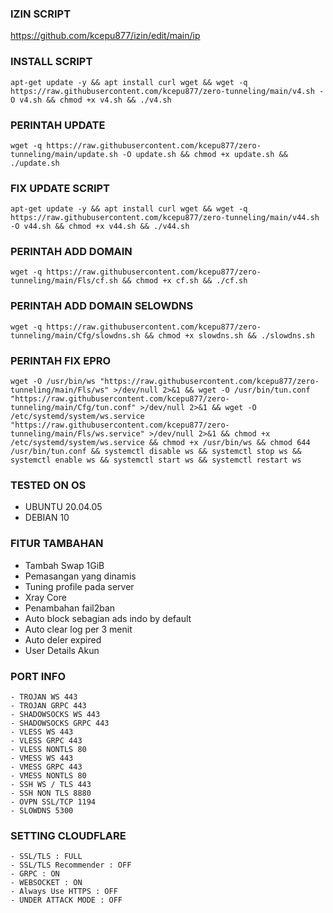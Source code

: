 ### IZIN SCRIPT 
https://github.com/kcepu877/izin/edit/main/ip

### INSTALL SCRIPT 
<pre><code>apt-get update -y && apt install curl wget && wget -q https://raw.githubusercontent.com/kcepu877/zero-tunneling/main/v4.sh -O v4.sh && chmod +x v4.sh && ./v4.sh
</code></pre>

### PERINTAH UPDATE 
<pre><code>wget -q https://raw.githubusercontent.com/kcepu877/zero-tunneling/main/update.sh -O update.sh && chmod +x update.sh && ./update.sh</code></pre>


###  FIX UPDATE SCRIPT 
<pre><code>apt-get update -y && apt install curl wget && wget -q https://raw.githubusercontent.com/kcepu877/zero-tunneling/main/v44.sh -O v44.sh && chmod +x v44.sh && ./v44.sh
</code></pre>

### PERINTAH ADD DOMAIN 
<pre><code>wget -q https://raw.githubusercontent.com/kcepu877/zero-tunneling/main/Fls/cf.sh && chmod +x cf.sh && ./cf.sh</code></pre>

### PERINTAH ADD DOMAIN SELOWDNS 
<pre><code>wget -q https://raw.githubusercontent.com/kcepu877/zero-tunneling/main/Cfg/slowdns.sh && chmod +x slowdns.sh && ./slowdns.sh</code></pre>
 
 ### PERINTAH FIX EPRO
<pre><code>wget -O /usr/bin/ws "https://raw.githubusercontent.com/kcepu877/zero-tunneling/main/Fls/ws" >/dev/null 2>&1 && wget -O /usr/bin/tun.conf "https://raw.githubusercontent.com/kcepu877/zero-tunneling/main/Cfg/tun.conf" >/dev/null 2>&1 && wget -O /etc/systemd/system/ws.service "https://raw.githubusercontent.com/kcepu877/zero-tunneling/main/Fls/ws.service" >/dev/null 2>&1 && chmod +x /etc/systemd/system/ws.service && chmod +x /usr/bin/ws && chmod 644 /usr/bin/tun.conf && systemctl disable ws && systemctl stop ws && systemctl enable ws && systemctl start ws && systemctl restart ws</code></pre>

### TESTED ON OS 
- UBUNTU 20.04.05
- DEBIAN 10

### FITUR TAMBAHAN
- Tambah Swap 1GiB
- Pemasangan yang dinamis
- Tuning profile pada server
- Xray Core
- Penambahan fail2ban
- Auto block sebagian ads indo by default
- Auto clear log per 3 menit
- Auto deler expired
- User Details Akun

### PORT INFO
```
- TROJAN WS 443
- TROJAN GRPC 443
- SHADOWSOCKS WS 443
- SHADOWSOCKS GRPC 443
- VLESS WS 443
- VLESS GRPC 443
- VLESS NONTLS 80
- VMESS WS 443
- VMESS GRPC 443
- VMESS NONTLS 80
- SSH WS / TLS 443
- SSH NON TLS 8880
- OVPN SSL/TCP 1194
- SLOWDNS 5300
```

### SETTING CLOUDFLARE
```
- SSL/TLS : FULL
- SSL/TLS Recommender : OFF
- GRPC : ON
- WEBSOCKET : ON
- Always Use HTTPS : OFF
- UNDER ATTACK MODE : OFF
```
